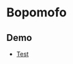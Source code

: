 # Bopomofo

## Demo

- [Test](https://gonzdevour.github.io/phaser3-gd-playground/app/bopomofo-test/)